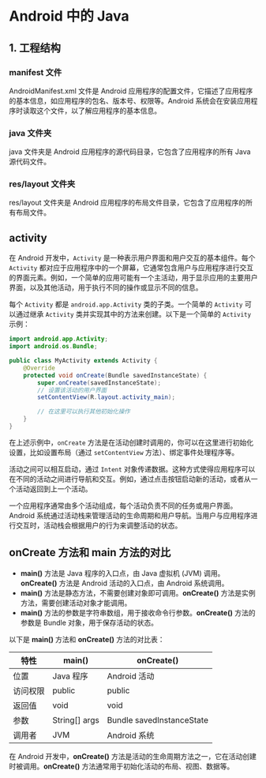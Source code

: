 # Android 中的 Java

## 1. 工程结构

### manifest 文件

AndroidManifest.xml 文件是 Android 应用程序的配置文件，它描述了应用程序的基本信息，如应用程序的包名、版本号、权限等。Android 系统会在安装应用程序时读取这个文件，以了解应用程序的基本信息。

### java 文件夹

java 文件夹是 Android 应用程序的源代码目录，它包含了应用程序的所有 Java 源代码文件。

### res/layout 文件夹

res/layout 文件夹是 Android 应用程序的布局文件目录，它包含了应用程序的所有布局文件。

## activity

在 Android 开发中，`Activity` 是一种表示用户界面和用户交互的基本组件。每个 `Activity` 都对应于应用程序中的一个屏幕，它通常包含用户与应用程序进行交互的界面元素。例如，一个简单的应用可能有一个主活动，用于显示应用的主要用户界面，以及其他活动，用于执行不同的操作或显示不同的信息。

每个 `Activity` 都是 `android.app.Activity` 类的子类。一个简单的 `Activity` 可以通过继承 `Activity` 类并实现其中的方法来创建。以下是一个简单的 `Activity` 示例：

```java
import android.app.Activity;
import android.os.Bundle;

public class MyActivity extends Activity {
    @Override
    protected void onCreate(Bundle savedInstanceState) {
        super.onCreate(savedInstanceState);
        // 设置该活动的用户界面
        setContentView(R.layout.activity_main);

        // 在这里可以执行其他初始化操作
    }
}
```

在上述示例中，`onCreate` 方法是在活动创建时调用的，你可以在这里进行初始化设置，比如设置布局（通过 `setContentView` 方法）、绑定事件处理程序等。

活动之间可以相互启动，通过 `Intent` 对象传递数据。这种方式使得应用程序可以在不同的活动之间进行导航和交互。例如，通过点击按钮启动新的活动，或者从一个活动返回到上一个活动。

一个应用程序通常由多个活动组成，每个活动负责不同的任务或用户界面。Android 系统通过活动栈来管理活动的生命周期和用户导航。当用户与应用程序进行交互时，活动栈会根据用户的行为来调整活动的状态。

## onCreate 方法和 main 方法的对比

- **main()** 方法是 Java 程序的入口点，由 Java 虚拟机 (JVM) 调用。**onCreate()** 方法是 Android 活动的入口点，由 Android 系统调用。
- **main()** 方法是静态方法，不需要创建对象即可调用。**onCreate()** 方法是实例方法，需要创建活动对象才能调用。
- **main()** 方法的参数是字符串数组，用于接收命令行参数。**onCreate()** 方法的参数是 Bundle 对象，用于保存活动的状态。

以下是 **main()** 方法和 **onCreate()** 方法的对比表：

| 特性     | main()        | onCreate()                |
| -------- | ------------- | ------------------------- |
| 位置     | Java 程序     | Android 活动              |
| 访问权限 | public        | public                    |
| 返回值   | void          | void                      |
| 参数     | String[] args | Bundle savedInstanceState |
| 调用者   | JVM           | Android 系统              |

在 Android 开发中，**onCreate()** 方法是活动的生命周期方法之一，它在活动创建时被调用。**onCreate()** 方法通常用于初始化活动的布局、视图、数据等。

